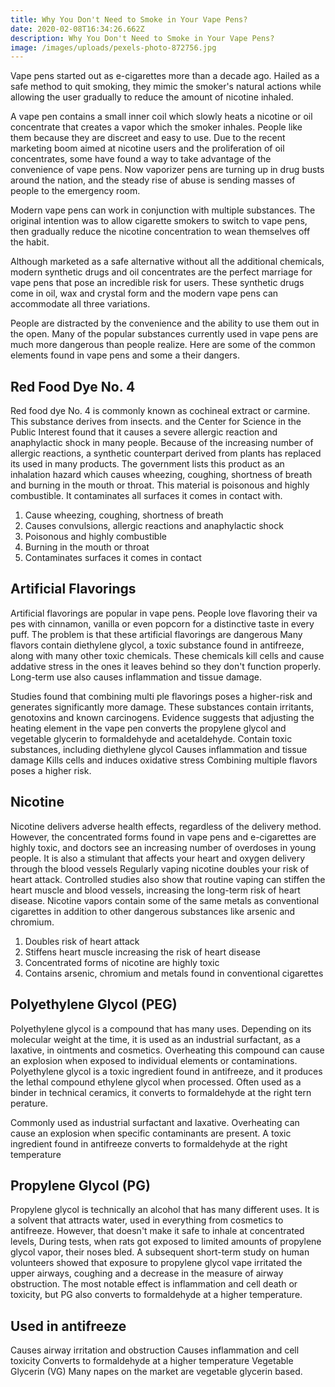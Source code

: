 ```yaml
---
title: Why You Don't Need to Smoke in Your Vape Pens?
date: 2020-02-08T16:34:26.662Z
description: Why You Don't Need to Smoke in Your Vape Pens?
image: /images/uploads/pexels-photo-872756.jpg
---
```

Vape pens started out as e-cigarettes more than a decade ago. Hailed as a safe method to quit smoking, they mimic the smoker's natural actions while allowing the user gradually to reduce the amount of nicotine inhaled. 

A vape pen contains a small inner coil which slowly heats a nicotine or oil concentrate that creates a vapor which the smoker inhales. People like them because they are discreet and easy to use. Due to the recent marketing boom aimed at nicotine users and the proliferation of oil concentrates, some have found a way to take advantage of the convenience of vape pens. Now vaporizer pens are turning up in drug busts around the nation, and the steady rise of abuse is sending masses of people to the emergency room. 

Modern vape pens can work in conjunction with multiple substances. The original intention was to allow cigarette smokers to switch to vape pens, then gradually reduce the nicotine concentration to wean themselves off the habit. 

Although marketed as a safe alternative without all the additional chemicals, modern synthetic drugs and oil concentrates are the perfect marriage for vape pens that pose an incredible risk for users. These synthetic drugs come in oil, wax and crystal form and the modern vape pens can accommodate all three variations. 

People are distracted by the convenience and the ability to use them out in the open. Many of the popular substances currently used in vape pens are much more dangerous than people realize. Here are some of the common elements found in vape pens and some a their dangers. 

## Red Food Dye No. 4

Red food dye No. 4 is commonly known as cochineal extract or carmine. This substance derives from insects. and the Center for Science in the Public Interest found that it causes a severe allergic reaction and anaphylactic shock in many people. Because of the increasing number of allergic reactions, a synthetic counterpart derived from plants has replaced its used in many products. The government lists this product as an inhalation hazard which causes wheezing, coughing, shortness of breath and burning in the mouth or throat. This material is poisonous and highly combustible. It contaminates all surfaces it comes in contact with. 

1. Cause wheezing, coughing, shortness of breath
2. Causes convulsions, allergic reactions and anaphylactic shock
3. Poisonous and highly combustible 
4. Burning in the mouth or throat 
5. Contaminates surfaces it comes in contact

## Artificial Flavorings

Artificial flavorings are popular in vape pens. People love flavoring their va pes with cinnamon, vanilla or even popcorn for a distinctive taste in every puff. The problem is that these artificial flavorings are dangerous Many flavors contain diethylene glycol, a toxic substance found in antifreeze, along with many other toxic chemicals. These chemicals kill cells and cause addative stress in the ones it leaves behind so they don't function properly. Long-term use also causes inflammation and tissue damage. 

Studies found that combining multi ple flavorings poses a higher-risk and generates significantly more damage. These substances contain irritants, genotoxins and known carcinogens. Evidence suggests that adjusting the heating element in the vape pen converts the propylene glycol and vegetable glycerin to formaldehyde and acetaldehyde.  Contain toxic substances, including diethylene glycol Causes inflammation and tissue damage Kills cells and induces oxidative stress Combining multiple flavors poses a higher risk.

## Nicotine

Nicotine delivers adverse health effects, regardless of the delivery method. However, the concentrated forms found in vape pens and e-cigarettes are highly toxic, and doctors see an increasing number of overdoses in young people. It is also a stimulant that affects your heart and oxygen delivery through the blood vessels Regularly vaping nicotine doubles your risk of heart attack. Controlled studies also show that routine vaping can stiffen the heart muscle and blood vessels, increasing the long-term risk of heart disease. Nicotine vapors contain some of the same metals as conventional cigarettes in addition to other dangerous substances like arsenic and chromium. 

1. Doubles risk of heart attack 
2. Stiffens heart muscle increasing the risk of heart disease 
3. Concentrated forms of nicotine are highly toxic 
4. Contains arsenic, chromium and metals found in conventional cigarettes 

## Polyethylene Glycol (PEG) 

Polyethylene glycol is a compound that has many uses. Depending on its molecular weight at the time, it is used as an industrial surfactant, as a laxative, in ointments and cosmetics. Overheating this compound can cause an explosion when exposed to individual elements or contaminations. Polyethylene glycol is a toxic ingredient found in antifreeze, and it produces the lethal compound ethylene glycol when processed. Often used as a binder in technical ceramics, it converts to formaldehyde at the right tern perature. 

Commonly used as industrial surfactant and laxative. Overheating can cause an explosion when specific contaminants are present. A toxic ingredient found in antifreeze converts to formaldehyde at the right temperature 

## Propylene Glycol (PG)

Propylene glycol is technically an alcohol that has many different uses. It is a solvent that attracts water, used in everything from cosmetics to antifreeze. However, that doesn't make it safe to inhale at concentrated levels, During tests, when rats got exposed to limited amounts of propylene glycol vapor, their noses bled. A subsequent short-term study on human volunteers showed that exposure to propylene glycol vape irritated the upper airways, coughing and a decrease in the measure of airway obstruction. The most notable effect is inflammation and cell death or toxicity, but PG also converts to formaldehyde at a higher temperature.  

## Used in antifreeze

Causes airway irritation and obstruction Causes inflammation and cell toxicity Converts to formaldehyde at a higher temperature Vegetable Glycerin (VG) Many napes on the market are vegetable glycerin based.
